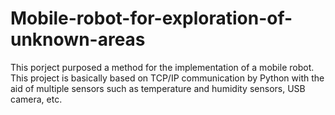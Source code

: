 # Mobile-robot-for-exploration-of-unknown-areas
This porject purposed a method for the implementation of a mobile robot. 
This project is basically based on TCP/IP communication by Python with the aid of multiple sensors such as temperature and humidity sensors, USB camera, etc.
